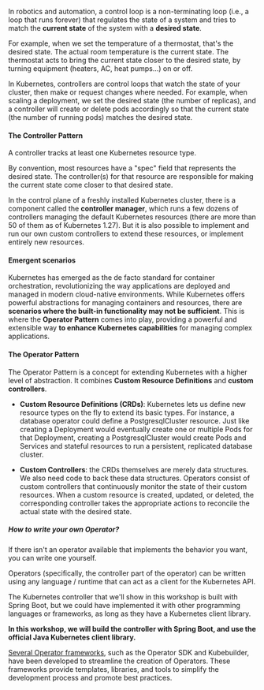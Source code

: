 In robotics and automation, a control loop is a non-terminating loop (i.e., a loop that runs forever) that regulates the state of a system and tries to match the **current state** of the system with a **desired state**.

For example, when we set the temperature of a thermostat, that's the desired state. The actual room temperature is the current state. The thermostat acts to bring the current state closer to the desired state, by turning equipment (heaters, AC, heat pumps...) on or off.

In Kubernetes, controllers are control loops that watch the state of your cluster, then make or request changes where needed. For example, when scaling a deployment, we set the desired state (the number of replicas), and a controller will create or delete pods accordingly so that the current state (the number of running pods) matches the desired state.

#### The Controller Pattern

A controller tracks at least one Kubernetes resource type.

By convention, most resources have a "spec" field that represents the desired state. The controller(s) for that resource are responsible for making the current state come closer to that desired state.

In the control plane of a freshly installed Kubernetes cluster, there is a component called the **controller manager**, which runs a few dozens of controllers managing the default Kubernetes resources (there are more than 50 of them as of Kubernetes 1.27). But it is also possible to implement and run our own custom controllers to extend these resources, or implement entirely new resources.

#### Emergent scenarios

Kubernetes has emerged as the de facto standard for container orchestration, revolutionizing the way applications are deployed and managed in modern cloud-native environments. While Kubernetes offers powerful abstractions for managing containers and resources, there are **scenarios where the built-in functionality may not be sufficient**. This is where the **Operator Pattern** comes into play, providing a powerful and extensible way **to enhance Kubernetes capabilities** for managing complex applications.

#### The Operator Pattern

The Operator Pattern is a concept for extending Kubernetes with a higher level of abstraction. It combines **Custom Resource Definitions** and **custom controllers**.

- **Custom Resource Definitions (CRDs)**: Kubernetes lets us define new resource types on the fly to extend its basic types. For instance, a database operator could define a PostgresqlCluster resource.
Just like creating a Deployment would eventually create one or multiple Pods for that Deployment, creating a PostgresqlCluster would create Pods and Services and stateful resources to run a persistent, replicated database cluster.

- **Custom Controllers**: the CRDs themselves are merely data structures. We also need code to back these data structures. Operators consist of custom controllers that continuously monitor the state of their custom resources. When a custom resource is created, updated, or deleted, the corresponding controller takes the appropriate actions to reconcile the actual state with the desired state.

##### How to write your own Operator?

If there isn't an operator available that implements the behavior you want, you can write one yourself.

Operators (specifically, the controller part of the operator) can be written using any language / runtime that can act as a client for the Kubernetes API.

The Kubernetes controller that we'll show in this workshop is built with Spring Boot, but we could have implemented it with other programming languages or frameworks, as long as they have a Kubernetes client library.

**In this workshop, we will build the controller with Spring Boot, and use the official Java Kubernetes client library.**

[Several Operator frameworks](https://kubernetes.io/docs/concepts/extend-kubernetes/operator/#writing-operator), such as the Operator SDK and Kubebuilder, have been developed to streamline the creation of Operators. These frameworks provide templates, libraries, and tools to simplify the development process and promote best practices.
